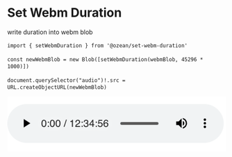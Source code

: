 # Set Webm Duration

write duration into webm blob

```
import { setWebmDuration } from '@ozean/set-webm-duration'

const newWebmBlob = new Blob([setWebmDuration(webmBlob, 45296 * 1000)])

document.querySelector("audio")!.src = URL.createObjectURL(newWebmBlob)
```

![](./img.png)
